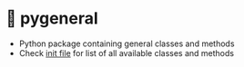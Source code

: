 # 🔰 pygeneral
- Python package containing general classes and methods
- Check [init file](/src/pygeneral/__init__.py) for list of all available classes and methods